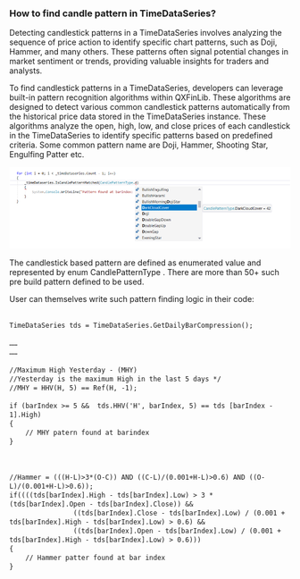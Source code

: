 ### How to find candle pattern in TimeDataSeries?

Detecting candlestick patterns in a TimeDataSeries involves analyzing the sequence of price action to identify specific chart patterns, such as Doji, Hammer, and many others. These patterns often signal potential changes in market sentiment or trends, providing valuable insights for traders and analysts.

To find candlestick patterns in a TimeDataSeries, developers can leverage built-in pattern recognition algorithms within QXFinLib. These algorithms are designed to detect various common candlestick patterns automatically from the historical price data stored in the TimeDataSeries instance. These algorithms analyze the open, high, low, and close prices of each candlestick in the TimeDataSeries to identify specific patterns based on predefined criteria. Some common pattern name are Doji, Hammer, Shooting Star, Engulfing Patter etc.

![candlepattern](https://github.com/pcnetworking/Markdown/blob/main/DevloperGuide/candlepattern.png?raw=true)

The candlestick based pattern are defined as enumerated value and represented by enum CandlePatternType . There are more than 50+ such pre build pattern defined to be used.

User can themselves write such pattern finding logic in their code:

```

TimeDataSeries tds = TimeDataSeries.GetDailyBarCompression();

……
……

//Maximum High Yesterday - (MHY)
//Yesterday is the maximum High in the last 5 days */
//MHY = HHV(H, 5) == Ref(H, -1);

if (barIndex >= 5 &&  tds.HHV('H', barIndex, 5) == tds [barIndex - 1].High)
{
    // MHY patern found at barindex
}



//Hammer = (((H-L)>3*(O-C)) AND ((C-L)/(0.001+H-L)>0.6) AND ((O-L)/(0.001+H-L)>0.6)); 
if((((tds[barIndex].High - tds[barIndex].Low) > 3 * (tds[barIndex].Open - tds[barIndex].Close)) &&
                ((tds[barIndex].Close - tds[barIndex].Low) / (0.001 + tds[barIndex].High - tds[barIndex].Low) > 0.6) &&
                ((tds[barIndex].Open - tds[barIndex].Low) / (0.001 + tds[barIndex].High - tds[barIndex].Low) > 0.6)))
{
    // Hammer patter found at bar index
}
```
